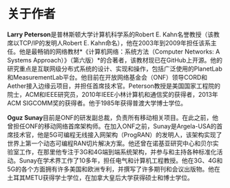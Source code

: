 # 关于作者
**Larry Peterson**是普林斯顿大学计算机科学系的Robert E. Kahn名誉教授（该教席以TCP/IP的发明人Robert E. Kahn命名），他在2003年到2009年担任该系主任。他是最畅销的网络教材*《计算机网络：系统方法（Computer Networks: A Systems Approach）》（第六版）*的合著者，该教材现已在GitHub上开源。他的研究重点是互联网级分布式系统的设计、实现和操作，包括广泛使用的PlanetLab和MeasurementLab平台。他目前在开放网络基金会（ONF）领导CORD和Aether接入边缘云项目，并担任首席技术官。Peterson教授是美国国家工程院的院士，ACM和IEEE研究员，2010年IEEE小林计算机和通信奖的获得者，2013年ACM SIGCOMM奖的获得者。他于1985年获得普渡大学博士学位。

**Oguz Sunay**目前是ONF的研发副总裁，负责所有移动相关项目。在此之前，他曾担任ONF的移动网络首席架构师。在加入ONF之前，Sunay是Argela-USA的首席技术官，他是5G可编程无线接入网架构（ProgRAN）的发明人，该架构实现了世界上第一个动态可编程RAN切片解决方案。他还曾在诺基亚研究中心和贝尔实验室工作，在那里他专注于3G和4G端到端系统架构，并参与和主持各种标准化活动。Sunay在学术界工作了10多年，担任电气和计算机工程教授。他在3G、4G和5G的各个方面拥有许多美国和欧洲专利，并撰写了许多期刊和会议出版物。他在土耳其METU获得学士学位，在加拿大皇后大学获得硕士和博士学位。
